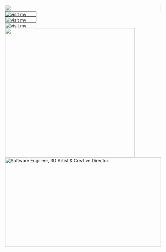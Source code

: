 <picture>
  <source media="(prefers-color-scheme: dark)" srcset="https://cr-eative-dev.tools-ft-byte.workers.dev?section=top&theme=dark">
  <img src="https://cr-eative-dev.tools-ft-byte.workers.dev?section=top&theme=light" width="100%" height="20" align="left">
</picture>
<a href="">
  <picture>
    <source media="(prefers-color-scheme: dark)" srcset="https://cr-eative-dev.tools-ft-byte.workers.dev?section=link-website&theme=dark" label="Visit">
    <img src="https://cr-eative-dev.tools-ft-byte.workers.dev?section=link-website&theme=light&i=0" alt="visit my website" width="100" height="18px" align="left">
  </picture>
</a>
<img src="data:null;," width="100%" height="0" align="left" alt="">
<a href="">
  <picture>
    <source media="(prefers-color-scheme: dark)" srcset="https://cr-eative-dev.tools-ft-byte.workers.dev?section=link-linkedin&theme=dark">
    <img src="https://cr-eative-dev.tools-ft-byte.workers.dev?section=link-linkedin&theme=light&i=1" alt="visit my Linkedin profile" width="100" height="18" align="left">
  </picture>
</a>
<img src="data:null;," width="100%" height="0" align="left" alt="">
<a href="https://github.com/cr-eative-dev">
  <picture>
    <source media="(prefers-color-scheme: dark)" srcset="https://cr-eative-dev.tools-ft-byte.workers.dev?section=link-github&theme=dark">
    <img src="https://cr-eative-dev.tools-ft-byte.workers.dev?section=link-github&theme=light&i=2" alt="visit my GitHub" width="100" height="18" align="left">
  </picture>
</a>
<img src="data:null;," width="100%" height="0" align="left" alt="">
<picture>
  <source media="(prefers-color-scheme: dark)" srcset="https://cr-eative-dev.tools-ft-byte.workers.dev?section=fallback&theme=dark">
  <img src="https://cr-eative-dev.tools-ft-byte.workers.dev?section=fallback&theme=light" alt="" width="420" align="left">
</picture>
<picture>
  <source media="(prefers-color-scheme: dark)" srcset="https://cr-eative-dev.tools-ft-byte.workers.dev?section=main&theme=dark">
  <img src="https://cr-eative-dev.tools-ft-byte.workers.dev?section=main&theme=light" alt="Software Engineer, 3D Artist & Creative Director." width="100%" height="290" align="left">
</picture>
